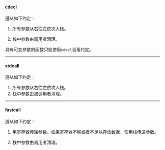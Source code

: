 #### cdecl

遵从如下约定：

1. 所有参数从右往左依次入栈。

2. 栈中参数由调用者清理。

具有可变参数的函数只能使用`cdecl`调用约定。

---

#### stdcall

遵从如下约定：

1. 所有参数从右往左依次入栈。
2. 栈中参数由被调用者清理。

---

#### fastcall

遵从如下约定：

1. 用寄存器传递参数。如果寄存器不够或者不足以存放数据，使用栈传递参数。

2. 栈中参数由调用者清理。